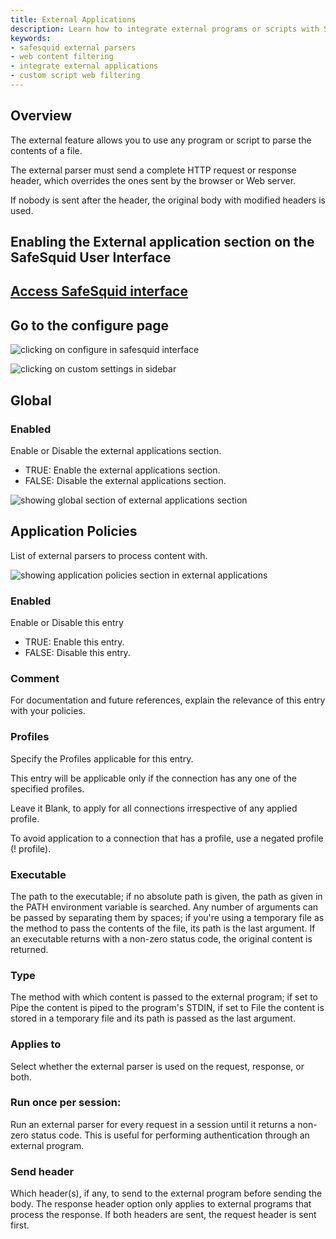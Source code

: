```yaml
---
title: External Applications  
description: Learn how to integrate external programs or scripts with SafeSquid to parse and filter web content. Configure policies, execution methods, and content processing strategies.  
keywords:  
- safesquid external parsers  
- web content filtering  
- integrate external applications  
- custom script web filtering  
---
```


## Overview
The external feature allows you to use any program or script to parse the contents of a file.

The external parser must send a complete HTTP request or response header, which overrides the ones sent by the browser or Web server.

If nobody is sent after the header, the original body with modified headers is used.

## Enabling the External application section on the SafeSquid User Interface
## [Access SafeSquid interface](/docs/08-SafeSquid%20Interface/Accessing%20the%20SafeSquid%20Interface.md)
## Go to the configure page
![clicking on configure in safesquid interface](/img/Configure/Custom_Settings/External_Applications/image1.webp)

![clicking on custom settings in sidebar](/img/Configure/Custom_Settings/External_Applications/image2.webp)
## Global
### Enabled
Enable or Disable the external applications section.
-   TRUE: Enable the external applications section.
-   FALSE: Disable the external applications section.

![showing global section of external applications section](/img/Configure/Custom_Settings/External_Applications/image3.webp)

## Application Policies
List of external parsers to process content with.

![showing application policies section in external applications](/img/Configure/Custom_Settings/External_Applications/image4.webp)

### Enabled
Enable or Disable this entry
-   TRUE: Enable this entry.
-   FALSE: Disable this entry.

### Comment
For documentation and future references, explain the relevance of this entry with your policies.

### Profiles
Specify the Profiles applicable for this entry.

This entry will be applicable only if the connection has any one of the specified profiles.

Leave it Blank, to apply for all connections irrespective of any applied profile.

To avoid application to a connection that has a profile, use a negated profile (! profile).

### Executable
The path to the executable; if no absolute path is given, the path as given in the PATH environment variable is searched. Any number of arguments can be passed by separating them by spaces; if you're using a temporary file as the method to pass the contents of the file, its path is the last argument. If an executable returns with a non-zero status code, the original content is returned.

### Type
The method with which content is passed to the external program; if set to Pipe the content is piped to the program's STDIN, if set to File the content is stored in a temporary file and its path is passed as the last argument.

### Applies to
Select whether the external parser is used on the request, response, or both.

### Run once per session:
Run an external parser for every request in a session until it returns a non-zero status code. This is useful for performing authentication through an external program.

### Send header
Which header(s), if any, to send to the external program before sending the body. The response header option only applies to external programs that process the response. If both headers are sent, the request header is sent first.
